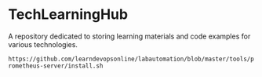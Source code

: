 # TechLearningHub
A repository dedicated to storing learning materials and code examples for various technologies.


`https://github.com/learndevopsonline/labautomation/blob/master/tools/prometheus-server/install.sh`
